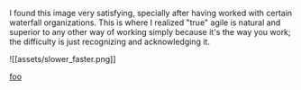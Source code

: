 I found this image very satisfying, specially after having worked with certain waterfall organizations. This is where I realized "true" agile is natural and superior to any other way of working simply because it's the way you work; the difficulty is just recognizing and acknowledging it.

![[assets/slower_faster.png]]

[foo](assets/slower_faster)